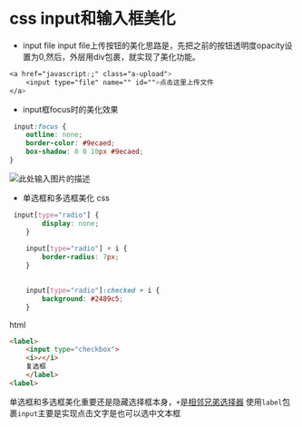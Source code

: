 # css input和输入框美化

- input file
input file上传按钮的美化思路是，先把之前的按钮透明度opacity设置为0,然后，外层用div包裹，就实现了美化功能。
``` css
<a href="javascript:;" class="a-upload">
    <input type="file" name="" id="">点击这里上传文件
</a>
```
- input框focus时的美化效果
``` css
 input:focus {
    outline: none;
    border-color: #9ecaed;
    box-shadow: 0 0 10px #9ecaed;
}
```
![此处输入图片的描述][1]


  [1]: https://ws1.sinaimg.cn/large/7ae924b5gy1fh8uv5tb2pj20fi0biq30.jpg



- 单选框和多选框美化
css
``` css
 input[type="radio"] {
        display: none;
    }
    
    input[type="radio"] + i {
        border-radius: 7px;
    }
    

    input[type="radio"]:checked + i {
        background: #2489c5;
    }
```
html
``` html
<label>
    <input type="checkbox">
    <i>✓</i>
    复选框
    </label>
<label>
```
单选框和多选框美化重要还是隐藏选择框本身，`+`是[相邻兄弟选择器](http://www.w3school.com.cn/tiy/t.asp?f=csse_selector_adjacent_sibling) 
使用`label`包裹`input`主要是实现点击文字是也可以选中文本框

